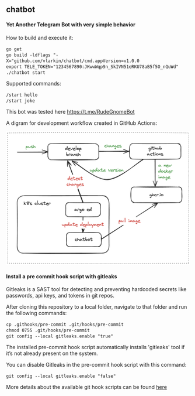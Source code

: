 ## chatbot

#### Yet Another Telegram Bot with very simple behavior 

How to build and execute it:
```
go get
go build -ldflags "-X="github.com/vlarkin/chatbot/cmd.appVersion=v1.0.0
export TELE_TOKEN="1234567890:JKwwWqp9n_SkIVN51eRKU78aB5f5O_nQuWd"
./chatbot start
```

Supported commands:
```
/start hello
/start joke
```

This bot was tested here https://t.me/RudeGnomeBot 
 

A digram for development workflow created in GitHub Actions: 
 
![Image](./workflow.png)

#### Install a pre commit hook script with gitleaks

Gitleaks is a SAST tool for detecting and preventing hardcoded secrets like passwords, api keys, and tokens in git repos. 
 
After cloning this repository to a local folder, navigate to that folder and run the following commands: 
```
cp .githooks/pre-commit .git/hooks/pre-commit
chmod 0755 .git/hooks/pre-commit
git config --local gitleaks.enable "true"
```

The installed pre-commit hook script automatically installs 'gitleaks' tool if it’s not already present on the system. 

You can disable Gitleaks in the pre-commit hook script with this command:
```
git config --local gitleaks.enable "false"
```

More details about the available git hook scripts can be found [here](/.githooks/README.md) 
